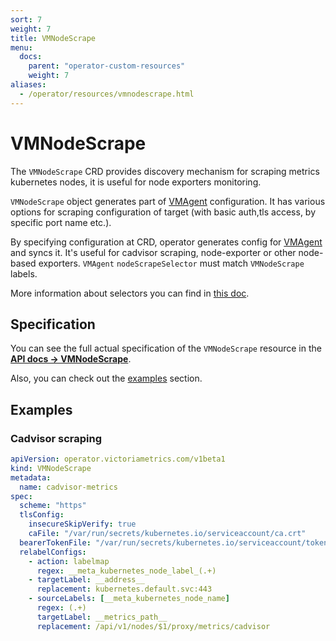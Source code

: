 ```yaml
---
sort: 7
weight: 7
title: VMNodeScrape
menu:
  docs:
    parent: "operator-custom-resources"
    weight: 7
aliases:
  - /operator/resources/vmnodescrape.html
---
```


# VMNodeScrape

The `VMNodeScrape` CRD provides discovery mechanism for scraping metrics kubernetes nodes,
it is useful for node exporters monitoring.

`VMNodeScrape` object generates part of [VMAgent](./vmagent.md) configuration.
It has various options for scraping configuration of target (with basic auth,tls access, by specific port name etc.).

By specifying configuration at CRD, operator generates config 
for [VMAgent](./vmagent.md) and syncs it. It's useful for cadvisor scraping,
node-exporter or other node-based exporters. `VMAgent` `nodeScrapeSelector` must match `VMNodeScrape` labels.

More information about selectors you can find in [this doc](./vmagent.md#scraping).

## Specification

You can see the full actual specification of the `VMNodeScrape` resource in
the **[API docs -> VMNodeScrape](../api.md#vmnodescrape)**.

Also, you can check out the [examples](#examples) section.

## Examples

### Cadvisor scraping

```yaml
apiVersion: operator.victoriametrics.com/v1beta1
kind: VMNodeScrape
metadata:
  name: cadvisor-metrics
spec:
  scheme: "https"
  tlsConfig:
    insecureSkipVerify: true
    caFile: "/var/run/secrets/kubernetes.io/serviceaccount/ca.crt"
  bearerTokenFile: "/var/run/secrets/kubernetes.io/serviceaccount/token"
  relabelConfigs:
    - action: labelmap
      regex: __meta_kubernetes_node_label_(.+)
    - targetLabel: __address__
      replacement: kubernetes.default.svc:443
    - sourceLabels: [__meta_kubernetes_node_name]
      regex: (.+)
      targetLabel: __metrics_path__
      replacement: /api/v1/nodes/$1/proxy/metrics/cadvisor
```
